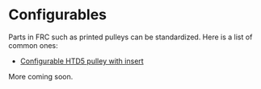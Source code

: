 # Configurables

Parts in FRC such as printed pulleys can be standardized. Here is a list of common ones:

- [Configurable HTD5 pulley with insert](https://cad.onshape.com/documents/1973852def0977766907d522/w/3b3aef7f385e0e80f92d0693/e/6940892cec83837534400b07)

More coming soon.

<br>